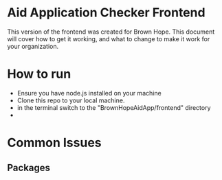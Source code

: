 # Aid Application Checker Frontend

This version of the frontend was created for Brown Hope. This document will cover how to get it working, and what to change to make it work for your organization. 

# How to run

- Ensure you have node.js installed on your machine
- Clone this repo to your local machine.
- in the terminal switch to the "BrownHopeAidApp/frontend" directory
- 

# Common Issues

## Packages


